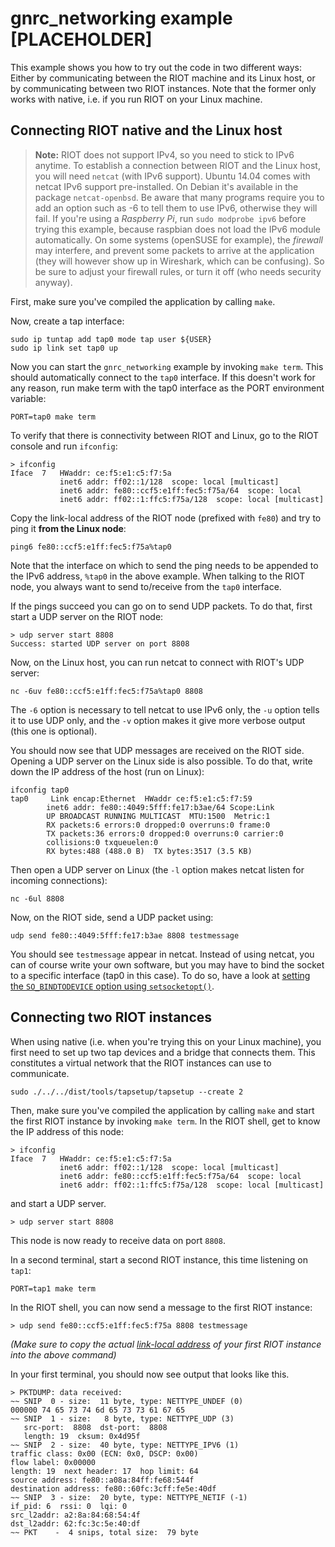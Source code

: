 # gnrc_networking example [PLACEHOLDER]

This example shows you how to try out the code in two different ways:
Either by communicating between the RIOT machine and its Linux host,
or by communicating between two RIOT instances.
Note that the former only works with native, i.e. if you run RIOT on
your Linux machine.

## Connecting RIOT native and the Linux host

> **Note:** RIOT does not support IPv4, so you need to stick to IPv6
> anytime. To establish a connection between RIOT and the Linux host,
> you will need `netcat` (with IPv6 support). Ubuntu 14.04 comes with
> netcat IPv6 support pre-installed.
> On Debian it's available in the package `netcat-openbsd`. Be aware
> that many programs require you to add an option such as -6 to tell
> them to use IPv6, otherwise they will fail. If you're using a
> _Raspberry Pi_, run `sudo modprobe ipv6` before trying this example,
> because raspbian does not load the IPv6 module automatically.
> On some systems (openSUSE for example), the _firewall_ may interfere,
> and prevent some packets to arrive at the application (they will
> however show up in Wireshark, which can be confusing). So be sure to
> adjust your firewall rules, or turn it off (who needs security
> anyway).

First, make sure you've compiled the application by calling `make`.

Now, create a tap interface:

    sudo ip tuntap add tap0 mode tap user ${USER}
    sudo ip link set tap0 up

Now you can start the `gnrc_networking` example by invoking `make term`.
This should automatically connect to the `tap0` interface. If this
doesn't work for any reason, run make term with the tap0 interface as
the PORT environment variable:

    PORT=tap0 make term

To verify that there is connectivity between RIOT and Linux, go to the
RIOT console and run `ifconfig`:

    > ifconfig
    Iface  7   HWaddr: ce:f5:e1:c5:f7:5a
               inet6 addr: ff02::1/128  scope: local [multicast]
               inet6 addr: fe80::ccf5:e1ff:fec5:f75a/64  scope: local
               inet6 addr: ff02::1:ffc5:f75a/128  scope: local [multicast]

Copy the link-local address of the RIOT node (prefixed with `fe80`) and
try to ping it **from the Linux node**:

    ping6 fe80::ccf5:e1ff:fec5:f75a%tap0

Note that the interface on which to send the ping needs to be appended
to the IPv6 address, `%tap0` in the above example. When talking to the
RIOT node, you always want to send to/receive from the `tap0` interface.

If the pings succeed you can go on to send UDP packets. To do that,
first start a UDP server on the RIOT node:

    > udp server start 8808
    Success: started UDP server on port 8808

Now, on the Linux host, you can run netcat to connect with RIOT's UDP
server:

    nc -6uv fe80::ccf5:e1ff:fec5:f75a%tap0 8808

The `-6` option is necessary to tell netcat to use IPv6 only, the `-u`
option tells it to use UDP only, and the `-v` option makes it give more
verbose output (this one is optional).

You should now see that UDP messages are received on the RIOT side.
Opening a UDP server on the Linux side is also possible. To do that,
write down the IP address of the host (run on Linux):

    ifconfig tap0
    tap0     Link encap:Ethernet  HWaddr ce:f5:e1:c5:f7:59
            inet6 addr: fe80::4049:5fff:fe17:b3ae/64 Scope:Link
            UP BROADCAST RUNNING MULTICAST  MTU:1500  Metric:1
            RX packets:6 errors:0 dropped:0 overruns:0 frame:0
            TX packets:36 errors:0 dropped:0 overruns:0 carrier:0
            collisions:0 txqueuelen:0
            RX bytes:488 (488.0 B)  TX bytes:3517 (3.5 KB)

Then open a UDP server on Linux (the `-l` option makes netcat listen for
incoming connections):

    nc -6ul 8808

Now, on the RIOT side, send a UDP packet using:

    udp send fe80::4049:5fff:fe17:b3ae 8808 testmessage

You should see `testmessage` appear in netcat. Instead of using netcat,
you can of course write your own software, but you may have to bind the
socket to a specific interface (tap0 in this case). To do so, have a
look at [setting the `SO_BINDTODEVICE` option using `setsocketopt()`][sso].

## Connecting two RIOT instances

When using native (i.e. when you're trying this on your Linux machine),
you first need to set up two tap devices and a bridge that connects
them. This constitutes a virtual network that the RIOT instances can
use to communicate.

    sudo ./../../dist/tools/tapsetup/tapsetup --create 2

Then, make sure you've compiled the application by calling `make` and
start the first RIOT instance by invoking `make term`. In the RIOT
shell, get to know the IP address of this node:

    > ifconfig
    Iface  7   HWaddr: ce:f5:e1:c5:f7:5a
               inet6 addr: ff02::1/128  scope: local [multicast]
               inet6 addr: fe80::ccf5:e1ff:fec5:f75a/64  scope: local
               inet6 addr: ff02::1:ffc5:f75a/128  scope: local [multicast]

and start a UDP server.

    > udp server start 8808

This node is now ready to receive data on port `8808`.

In a second terminal, start a second RIOT instance, this time listening
on `tap1`:

    PORT=tap1 make term

In the RIOT shell, you can now send a message to the first RIOT
instance:

    > udp send fe80::ccf5:e1ff:fec5:f75a 8808 testmessage

*(Make sure to copy the actual
[link-local address](https://en.wikipedia.org/wiki/Link-local_address)
of your first RIOT instance into the above command)*

In your first terminal, you should now see output that looks like this.

    > PKTDUMP: data received:
    ~~ SNIP  0 - size:  11 byte, type: NETTYPE_UNDEF (0)
    000000 74 65 73 74 6d 65 73 73 61 67 65
    ~~ SNIP  1 - size:   8 byte, type: NETTYPE_UDP (3)
       src-port:  8808  dst-port:  8808
       length: 19  cksum: 0x4d95f
    ~~ SNIP  2 - size:  40 byte, type: NETTYPE_IPV6 (1)
    traffic class: 0x00 (ECN: 0x0, DSCP: 0x00)
    flow label: 0x00000
    length: 19  next header: 17  hop limit: 64
    source address: fe80::a08a:84ff:fe68:544f
    destination address: fe80::60fc:3cff:fe5e:40df
    ~~ SNIP  3 - size:  20 byte, type: NETTYPE_NETIF (-1)
    if_pid: 6  rssi: 0  lqi: 0
    src_l2addr: a2:8a:84:68:54:4f
    dst_l2addr: 62:fc:3c:5e:40:df
    ~~ PKT    -  4 snips, total size:  79 byte

[sso]: https://stackoverflow.com/questions/14478167/bind-socket-to-network-interface#14478657
